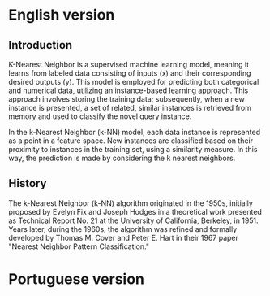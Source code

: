 # English version

## Introduction ##
  K-Nearest Neighbor is a supervised machine learning model, meaning it learns from labeled data consisting of inputs (x) and their corresponding desired outputs (y). This model is employed for predicting both categorical and numerical data, utilizing an instance-based learning approach. This approach involves storing the training data; subsequently, when a new instance is presented, a set of related, similar instances is retrieved from memory and used to classify the novel query instance.

  In the k-Nearest Neighbor (k-NN) model, each data instance is represented as a point in a feature space. New instances are classified based on their proximity to instances in the training set, using a similarity measure. In this way, the prediction is made by considering the k nearest neighbors.

## History ##
  The k-Nearest Neighbor (k-NN) algorithm originated in the 1950s, initially proposed by Evelyn Fix and Joseph Hodges in a theoretical work presented as Technical Report No. 21 at the University of California, Berkeley, in 1951. Years later, during the 1960s, the algorithm was refined and formally developed by Thomas M. Cover and Peter E. Hart in their 1967 paper "Nearest Neighbor Pattern Classification."

# Portuguese version